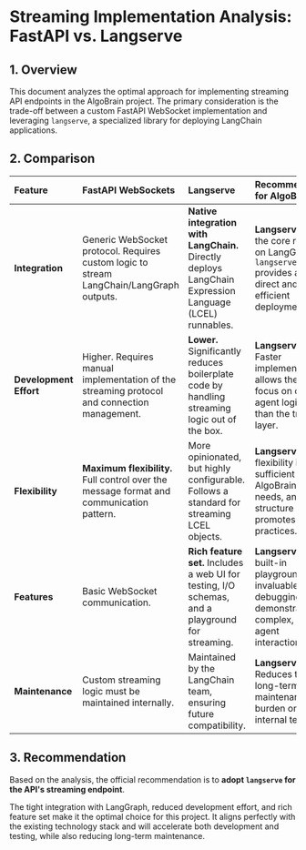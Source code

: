 # Streaming Implementation Analysis: FastAPI vs. Langserve

## 1. Overview

This document analyzes the optimal approach for implementing streaming API endpoints in the AlgoBrain project. The primary consideration is the trade-off between a custom FastAPI WebSocket implementation and leveraging `langserve`, a specialized library for deploying LangChain applications.

## 2. Comparison

| Feature                  | FastAPI WebSockets                                                                      | Langserve                                                                                             | Recommendation for AlgoBrain                                                                                             |
| :----------------------- | :-------------------------------------------------------------------------------------- | :---------------------------------------------------------------------------------------------------- | :----------------------------------------------------------------------------------------------------------------------- |
| **Integration**          | Generic WebSocket protocol. Requires custom logic to stream LangChain/LangGraph outputs. | **Native integration with LangChain.** Directly deploys LangChain Expression Language (LCEL) runnables. | **Langserve**. Given the core reliance on LangGraph, `langserve` provides a more direct and efficient deployment path.      |
| **Development Effort**   | Higher. Requires manual implementation of the streaming protocol and connection management. | **Lower.** Significantly reduces boilerplate code by handling streaming logic out of the box.         | **Langserve**. Faster implementation allows the team to focus on core agent logic rather than the transport layer.        |
| **Flexibility**          | **Maximum flexibility.** Full control over the message format and communication pattern.      | More opinionated, but highly configurable. Follows a standard for streaming LCEL objects.             | **Langserve**. The flexibility is sufficient for AlgoBrain's needs, and its structure promotes best practices.             |
| **Features**             | Basic WebSocket communication.                                                          | **Rich feature set.** Includes a web UI for testing, I/O schemas, and a playground for streaming. | **Langserve**. The built-in playground is invaluable for debugging and demonstrating complex, multi-agent interactions. |
| **Maintenance**          | Custom streaming logic must be maintained internally.                                   | Maintained by the LangChain team, ensuring future compatibility.                                      | **Langserve**. Reduces the long-term maintenance burden on the internal team.                                            |

## 3. Recommendation

Based on the analysis, the official recommendation is to **adopt `langserve` for the API's streaming endpoint**.

The tight integration with LangGraph, reduced development effort, and rich feature set make it the optimal choice for this project. It aligns perfectly with the existing technology stack and will accelerate both development and testing, while also reducing long-term maintenance.